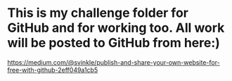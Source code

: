 # This is my challenge folder for GitHub and for working too. All work will be posted to GitHub from here:)

https://medium.com/@svinkle/publish-and-share-your-own-website-for-free-with-github-2eff049a1cb5